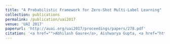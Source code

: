 ```yaml
---
title: "A Probabilistic Framework for Zero-Shot Multi-Label Learning"
collection: publications
permalink: /publication/uai2017
venue: 'UAI 2017'
paperurl: 'http://auai.org/uai2017/proceedings/papers/278.pdf'
citation: '<a href="">Abhilash Gaure</a>, Aishwarya Gupta, <a href="https://www.researchgate.net/profile/Vinay_Verma22">Vinay Kumar Verma</a>, <a href="https://www.cse.iitk.ac.in/users/piyush/">Piyush Rai</a>'
---
```

